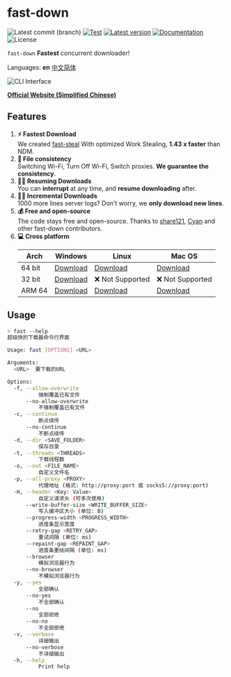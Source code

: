# fast-down

![Latest commit (branch)](https://img.shields.io/github/last-commit/share121/fast-down/main)
[![Test](https://github.com/share121/fast-down/workflows/Test/badge.svg)](https://github.com/share121/fast-down/actions)
[![Latest version](https://img.shields.io/crates/v/fast-down.svg)](https://crates.io/crates/fast-down)
[![Documentation](https://docs.rs/fast-down/badge.svg)](https://docs.rs/fast-down)
![License](https://img.shields.io/crates/l/fast-down.svg)

`fast-down` **Fastest** concurrent downloader!

Languages: **en** [中文简体](./README_zhCN.md)

![CLI Interface](/docs/cli_en.png)

**[Official Website (Simplified Chinese)](https://fast.s121.top/)**

## Features

1. **⚡️ Fastest Download**  
   We created [fast-steal](https://github.com/share121/fast-steal) With optimized Work Stealing, **1.43 x faster** than
   NDM.
2. **🔄 File consistency**  
   Switching Wi-Fi, Turn Off Wi-Fi, Switch proxies. **We guarantee the consistency**.
3. **⛓️‍💥 Resuming Downloads**  
   You can **interrupt** at any time, and **resume downloading** after.
4. **⛓️‍💥 Incremental Downloads**  
   1000 more lines server logs? Don't worry, we **only download new lines**.
5. **💰 Free and open-source**  
   The code stays free and open-source. Thanks to [share121](https://github.com/share121), [Cyan](https://github.com/CyanChanges) and other fast-down contributors.
6. **💻 Cross platform**
   <table>
        <thead>
            <tr>
                <th>Arch</th>
                <th>Windows</th>
                <th>Linux</th>
                <th>Mac OS</th>
            </tr>
        </thead>
        <tbody>
            <tr>
                <td>64 bit</td>
                <td>
                    <a target="_blank" href="https://github.com/share121/fast-down/releases/latest/download/fast-down-windows-64bit.zip">Download</a>
                </td>
                <td>
                    <a target="_blank" href="https://github.com/share121/fast-down/releases/latest/download/fast-down-linux-64bit.zip">Download</a>
                </td>
                <td>
                    <a target="_blank" href="https://github.com/share121/fast-down/releases/latest/download/fast-down-macos-64bit.zip">Download</a>
                </td>
            </tr>
            <tr>
                <td>32 bit</td>
                <td>
                    <a target="_blank" href="https://github.com/share121/fast-down/releases/latest/download/fast-down-windows-32bit.zip">Download</a>
                </td>
                <td>
                    ❌ Not Supported
                </td>
                <td>
                    ❌ Not Supported
                </td>
            </tr>
            <tr>
                <td>ARM 64</td>
                <td>
                    <a target="_blank" href="https://github.com/share121/fast-down/releases/latest/download/fast-down-windows-arm64.zip">Download</a>
                </td>
                <td>
                    <a target="_blank" href="https://github.com/share121/fast-down/releases/latest/download/fast-down-linux-arm64.zip">Download</a>
                </td>
                <td>
                    <a target="_blank" href="https://github.com/share121/fast-down/releases/latest/download/fast-down-macos-arm64.zip">Download</a>
                </td>
            </tr>
        </tbody>
    </table>

## Usage

```bash
> fast --help
超级快的下载器命令行界面

Usage: fast [OPTIONS] <URL>

Arguments:
  <URL>  要下载的URL

Options:
  -f, --allow-overwrite
          强制覆盖已有文件
      --no-allow-overwrite
          不强制覆盖已有文件
  -c, --continue
          断点续传
      --no-continue
          不断点续传
  -d, --dir <SAVE_FOLDER>
          保存目录
  -t, --threads <THREADS>
          下载线程数
  -o, --out <FILE_NAME>
          自定义文件名
  -p, --all-proxy <PROXY>
          代理地址 (格式: http://proxy:port 或 socks5://proxy:port)
  -H, --header <Key: Value>
          自定义请求头 (可多次使用)
      --write-buffer-size <WRITE_BUFFER_SIZE>
          写入缓冲区大小 (单位: B)
      --progress-width <PROGRESS_WIDTH>
          进度条显示宽度
      --retry-gap <RETRY_GAP>
          重试间隔 (单位: ms)
      --repaint-gap <REPAINT_GAP>
          进度条重绘间隔 (单位: ms)
      --browser
          模拟浏览器行为
      --no-browser
          不模拟浏览器行为
  -y, --yes
          全部确认
      --no-yes
          不全部确认
      --no
          全部拒绝
      --no-no
          不全部拒绝
  -v, --verbose
          详细输出
      --no-verbose
          不详细输出
  -h, --help
          Print help
```
